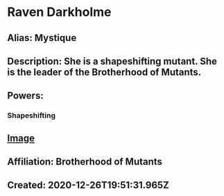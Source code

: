 # Raven Darkholme
## Alias: Mystique
## Description: She is a shapeshifting mutant. She is the leader of the Brotherhood of Mutants.
## Powers:
### Shapeshifting
## [Image](https://cdn.glitch.com/6137de19-12c5-43e0-9704-2252d809dcfb%2FMystique.png)
## Affiliation: Brotherhood of Mutants
## Created: 2020-12-26T19:51:31.965Z